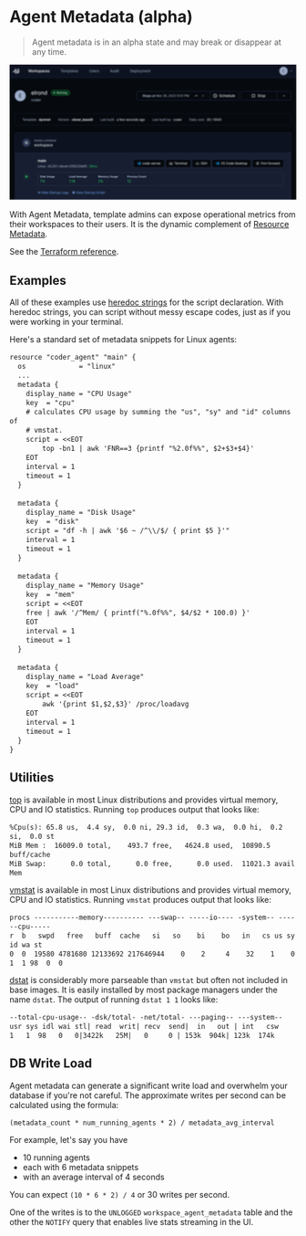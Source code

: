 # Agent Metadata (alpha)

<blockquote class="warning">
Agent metadata is in an alpha state and may break or disappear at any time.
</blockquote>

![agent-metadata](../images/agent-metadata.png)

With Agent Metadata, template admins can expose operational metrics from
their workspaces to their users. It is the dynamic complement of [Resource Metadata](./resource-metadata.md).

See the [Terraform reference](https://registry.terraform.io/providers/coder/coder/latest/docs/resources/agent#metadata).

## Examples

All of these examples use [heredoc strings](https://developer.hashicorp.com/terraform/language/expressions/strings#heredoc-strings) for the script declaration. With heredoc strings, you
can script without messy escape codes, just as if you were working in your terminal.

Here's a standard set of metadata snippets for Linux agents:

```hcl
resource "coder_agent" "main" {
  os             = "linux"
  ...
  metadata {
    display_name = "CPU Usage"
    key  = "cpu"
    # calculates CPU usage by summing the "us", "sy" and "id" columns of
    # vmstat.
    script = <<EOT
        top -bn1 | awk 'FNR==3 {printf "%2.0f%%", $2+$3+$4}'
    EOT
    interval = 1
    timeout = 1
  }

  metadata {
    display_name = "Disk Usage"
    key  = "disk"
    script = "df -h | awk '$6 ~ /^\\/$/ { print $5 }'"
    interval = 1
    timeout = 1
  }

  metadata {
    display_name = "Memory Usage"
    key  = "mem"
    script = <<EOT
    free | awk '/^Mem/ { printf("%.0f%%", $4/$2 * 100.0) }'
    EOT
    interval = 1
    timeout = 1
  }

  metadata {
    display_name = "Load Average"
    key  = "load"
    script = <<EOT
        awk '{print $1,$2,$3}' /proc/loadavg
    EOT
    interval = 1
    timeout = 1
  }
}
```

## Utilities

[top](https://linux.die.net/man/1/top) is available in most Linux
distributions and provides virtual memory, CPU and IO statistics. Running `top`
produces output that looks like:

```text
%Cpu(s): 65.8 us,  4.4 sy,  0.0 ni, 29.3 id,  0.3 wa,  0.0 hi,  0.2 si,  0.0 st
MiB Mem :  16009.0 total,    493.7 free,   4624.8 used,  10890.5 buff/cache
MiB Swap:      0.0 total,      0.0 free,      0.0 used.  11021.3 avail Mem
```

[vmstat](https://linux.die.net/man/8/vmstat) is available in most Linux
distributions and provides virtual memory, CPU and IO statistics. Running `vmstat`
produces output that looks like:

```text
procs -----------memory---------- ---swap-- -----io---- -system-- ------cpu-----
r  b   swpd   free   buff  cache   si   so    bi    bo   in   cs us sy id wa st
0  0  19580 4781680 12133692 217646944    0    2     4    32    1    0  1  1 98  0  0
```

[dstat](https://linux.die.net/man/1/dstat) is considerably more parseable
than `vmstat` but often not included in base images. It is easily installed by
most package managers under the name `dstat`. The output of running `dstat 1 1` looks
like:

```text
--total-cpu-usage-- -dsk/total- -net/total- ---paging-- ---system--
usr sys idl wai stl| read  writ| recv  send|  in   out | int   csw
1   1  98   0   0|3422k   25M|   0     0 | 153k  904k| 123k  174k
```

## DB Write Load

Agent metadata can generate a significant write load and overwhelm your
database if you're not careful. The approximate writes per second can be
calculated using the formula:

```text
(metadata_count * num_running_agents * 2) / metadata_avg_interval
```

For example, let's say you have

- 10 running agents
- each with 6 metadata snippets
- with an average interval of 4 seconds

You can expect `(10 * 6 * 2) / 4` or 30 writes per second.

One of the writes is to the `UNLOGGED` `workspace_agent_metadata` table and
the other the `NOTIFY` query that enables live stats streaming in the UI.
